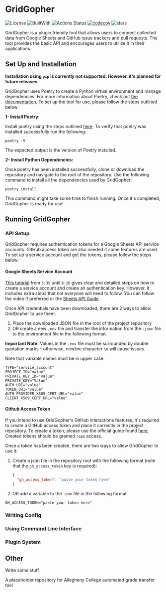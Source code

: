 # GridGopher

![License](https://img.shields.io/badge/license-MIT-blue?style=flat-square)
![BuiltWith](https://img.shields.io/badge/Built%20With-Python-blue?style=flat-square&logo=python&logoColor=yellow)
![Actions Status](https://github.com/noorbuchi/GridGopher/workflows/Lint%20and%20Test/badge.svg)
[![codecov](https://codecov.io/gh/noorbuchi/GridGopher/branch/main/graph/badge.svg?token=02353FAN4W)](https://codecov.io/gh/noorbuchi/GridGopher)
![stars](https://img.shields.io/github/stars/noorbuchi/GridGopher.svg)

GridGopher is a plugin friendly tool that allows users to connect collected data
from Google Sheets and GitHub issue trackers and pull requests. The tool
provides the basic API and encourages users to utilize it in their applications.

## Set Up and Installation

**Installation using `pip` is currently not supported. However, it's planned for
future releases**

GridGopher uses Poetry to create a Python virtual environment and manage
dependencies. For more information about Poetry, check out [the
documentation](https://python-poetry.org/). To set up the tool for use, please
follow the steps outlined below:

**1- Install Poetry:**

Install poetry using the steps outlined
[here](https://python-poetry.org/docs/#installation). To verify that poetry was
installed successfully run the following:

```
poetry -V
```

The expected output is the version of Poetry installed.

**2- Install Python Dependencies:**

Once poetry has been installed successfully, clone or download the repository
and navigate to the root of the repository. Use the following command to install
all the dependencies used by GridGopher:

```
poetry install
```

This command might take some time to finish running. Once it's completed,
GridGopher is ready for use!

## Running GridGopher

### API Setup

GridGopher requires authentication tokens for a Google Sheets API service
accounts. GitHub access token are also needed if some features are used. To set
up a service account and get the tokens, please follow the steps below:

#### Google Sheets Service Account

[This tutorial](https://youtu.be/4ssigWmExak?t=215) from `3:35` until `8:20` gives clear and
detailed steps on how to create a service account and create an authentication
key. However, it includes extra steps that not everyone will need to follow. You
can follow the video if preferred or the [Sheets API
Guide](docs/Google_API_Setup.md)

Once API credentials have been downloaded, there are 2 ways to allow GridGopher
to use them.

1. Place the downloaded JSON file in the root of the project repository
2. OR create a new `.env` file and transfer the information from the `.json`
   file to the environment file in the following format.

**Important Note:** Values in the `.env` file must be surrounded by double quotation marks `"`
  otherwise, newline character `\n` will cause issues.

Note that variable names must be in upper case.

```.evn
TYPE="service_account"
PROJECT_ID="value"
PRIVATE_KEY_ID="value"
PRIVATE_KEY="Value"
AUTH_URI="value"
TOKEN_URI="value"
AUTH_PROVIDER_X509_CERT_URL="value"
CLIENT_X509_CERT_URL="value"
```

#### Github Access Token

If you intend to use GridGopher's GitHub interactions features, it's required to
create a GitHub access token and place it correctly in the project repository.
To create a token, please use the official guide found
[here](https://docs.github.com/en/authentication/keeping-your-account-and-data-secure/creating-a-personal-access-token).
Created tokens should be granted `repo` access.

Once a token has been created, there are two ways to allow GridGopher
to use it:

1. Create a json file in the repository root with the following format (note
   that the `gh_access_token` key is required):

   ```json
   {
     "gh_access_token": "paste your token here"
   }
   ```

2. OR add a variable to the `.env` file in the following format

  ```.env
  GH_ACCESS_TOKEN="paste your token here"
  ```

### Writing Config

### Using Command Line Interface

### Plugin System

## Other

Write some stuff

A placeholder repository for Allegheny College automated grade transfer tool
